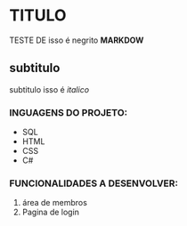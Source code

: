 # TITULO
TESTE DE  isso é negrito **MARKDOW**
## subtitulo
subtitulo isso é *italico*


### INGUAGENS DO PROJETO:
* SQL
* HTML
* CSS
* C#


### FUNCIONALIDADES A DESENVOLVER:
1. área de membros
2. Pagina de login
